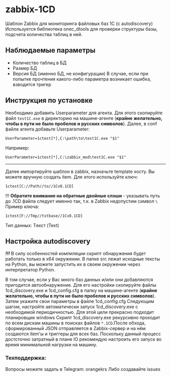 # zabbix-1CD
Шаблон Zabbix для мониторинга файловых баз 1С (с autodiscovery)
Используется библиотека onec_dtools для проверки структуры базы, подсчета количества таблиц в ней.

## Наблюдаемые параметры
* Количество таблиц в БД
* Размер БД
* Версия БД (именно БД, не конфигурации)
В случае, если при попытке прочтения какого-либо параметра возникает ошибка, взводится тригер

## Инструкция по установке
Необходимо добавить Userparameter для агента. 
Для этого скопируйте файл `test1C.exe` в директорию на машине-агенте (**крайне желательно, чтобы в пути не было пробелов и русских символов**). 
Далее, в conf файле агента добавьте Userparameter:
```
UserParameter=1ctest[*],C:\path\to\test1C.exe "$1"
```
Например:
```
UserParameter=1ctest[*],C:\zabbix_mod\test1C.exe "$1"
```
_____________
Далее импортируйте шаблон в zabbix, назначьте template хосту. 
Вы можете вручную создать item. Для этого используйте ключ:
```
1ctest[C://Path//to//1Cv8.1CD]
```
!!! **Обратите внимание на обратные двойные слэши** - указывать путь до .1CD файла следует именно так, т.к. в Zabbix недопустим символ `\`
Пример ключа:
```
1ctest[F://Tmp//tstbase//1Cv8.1CD]
```
Тип данных: Tекст (Text)



## Настройка autodiscovery
***!!!*** В силу особенностей компиляции скрипт обнаружения будет работать только в x64 окружении. В папке src лежат исходные тексты на Python, вы можете запустить их в своем окружении через интерпретатор Python.

В том случае, если у Вас много баз данных и/или они добавляются пригодится автообнаружение. Для его настройки скопируйте файлы
1cd_discovery.exe и 1cd_config.cfg в папку на машине-агенте (**крайне желательно, чтобы в пути не было пробелов и русских символов**).
Затем укажите свои параметры в файле 1cd_config.cfg
Следующим шагом, настройте автоматически запуск 1cd_discovery.exe с необходимой периодичностью. Для этой цели прекрасно подходит планировщик windows 
Скрипт 1cd_discovery.exe рекурсивно проходит по всем дискам машины в поисках файлов `*.1CD`.После обхода, сформированный JSON отправляется в Zabbix-сервер и на нём создаются item'ы и триггеры для всех баз. Поскольку данный процесс достсточно затратный в плане IO рекомендую настроить его запуск во время минимальной нагрузки на машину. 

### Техподдержка:
Вопросы можете задать в Telegram: orangekrs
Либо создавайте issues
